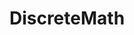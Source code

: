 ---
title: "DiscreteMath"
linkTitle: "name for the left nav bar"
weight: 1
icon:
draft: true
description: >
  One sentence description/summary.
---